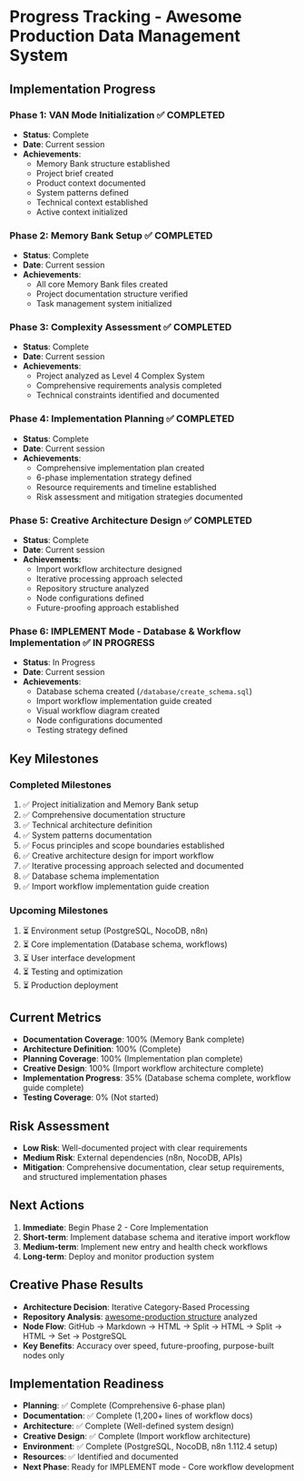 # Progress Tracking - Awesome Production Data Management System

## Implementation Progress

### Phase 1: VAN Mode Initialization ✅ COMPLETED
- **Status**: Complete
- **Date**: Current session
- **Achievements**:
  - Memory Bank structure established
  - Project brief created
  - Product context documented
  - System patterns defined
  - Technical context established
  - Active context initialized

### Phase 2: Memory Bank Setup ✅ COMPLETED
- **Status**: Complete
- **Date**: Current session
- **Achievements**:
  - All core Memory Bank files created
  - Project documentation structure verified
  - Task management system initialized

### Phase 3: Complexity Assessment ✅ COMPLETED
- **Status**: Complete
- **Date**: Current session
- **Achievements**:
  - Project analyzed as Level 4 Complex System
  - Comprehensive requirements analysis completed
  - Technical constraints identified and documented

### Phase 4: Implementation Planning ✅ COMPLETED
- **Status**: Complete
- **Date**: Current session
- **Achievements**:
  - Comprehensive implementation plan created
  - 6-phase implementation strategy defined
  - Resource requirements and timeline established
  - Risk assessment and mitigation strategies documented

### Phase 5: Creative Architecture Design ✅ COMPLETED
- **Status**: Complete
- **Date**: Current session
- **Achievements**:
  - Import workflow architecture designed
  - Iterative processing approach selected
  - Repository structure analyzed
  - Node configurations defined
  - Future-proofing approach established

### Phase 6: IMPLEMENT Mode - Database & Workflow Implementation ✅ IN PROGRESS
- **Status**: In Progress
- **Date**: Current session
- **Achievements**:
  - Database schema created (`/database/create_schema.sql`)
  - Import workflow implementation guide created
  - Visual workflow diagram created
  - Node configurations documented
  - Testing strategy defined

## Key Milestones

### Completed Milestones
1. ✅ Project initialization and Memory Bank setup
2. ✅ Comprehensive documentation structure
3. ✅ Technical architecture definition
4. ✅ System patterns documentation
5. ✅ Focus principles and scope boundaries established
6. ✅ Creative architecture design for import workflow
7. ✅ Iterative processing approach selected and documented
8. ✅ Database schema implementation
9. ✅ Import workflow implementation guide creation

### Upcoming Milestones
1. ⏳ Environment setup (PostgreSQL, NocoDB, n8n)
2. ⏳ Core implementation (Database schema, workflows)
3. ⏳ User interface development
4. ⏳ Testing and optimization
5. ⏳ Production deployment

## Current Metrics
- **Documentation Coverage**: 100% (Memory Bank complete)
- **Architecture Definition**: 100% (Complete)
- **Planning Coverage**: 100% (Implementation plan complete)
- **Creative Design**: 100% (Import workflow architecture complete)
- **Implementation Progress**: 35% (Database schema complete, workflow guide complete)
- **Testing Coverage**: 0% (Not started)

## Risk Assessment
- **Low Risk**: Well-documented project with clear requirements
- **Medium Risk**: External dependencies (n8n, NocoDB, APIs)
- **Mitigation**: Comprehensive documentation, clear setup requirements, and structured implementation phases

## Next Actions
1. **Immediate**: Begin Phase 2 - Core Implementation
2. **Short-term**: Implement database schema and iterative import workflow
3. **Medium-term**: Implement new entry and health check workflows
4. **Long-term**: Deploy and monitor production system

## Creative Phase Results
- **Architecture Decision**: Iterative Category-Based Processing
- **Repository Analysis**: [awesome-production structure](https://raw.githubusercontent.com/Capp3/awesome-production/refs/heads/main/readme.md) analyzed
- **Node Flow**: GitHub → Markdown → HTML → Split → HTML → Split → HTML → Set → PostgreSQL
- **Key Benefits**: Accuracy over speed, future-proofing, purpose-built nodes only

## Implementation Readiness
- **Planning**: ✅ Complete (Comprehensive 6-phase plan)
- **Documentation**: ✅ Complete (1,200+ lines of workflow docs)
- **Architecture**: ✅ Complete (Well-defined system design)
- **Creative Design**: ✅ Complete (Import workflow architecture)
- **Environment**: ✅ Complete (PostgreSQL, NocoDB, n8n 1.112.4 setup)
- **Resources**: ✅ Identified and documented
- **Next Phase**: Ready for IMPLEMENT mode - Core workflow development

